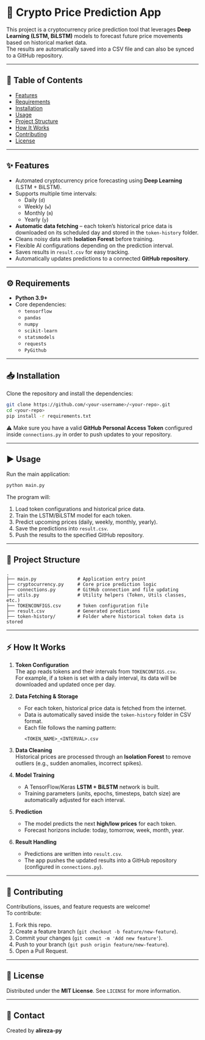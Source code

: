 # 🔮 Crypto Price Prediction App

This project is a cryptocurrency price prediction tool that leverages **Deep Learning (LSTM, BiLSTM)** models to forecast future price movements based on historical market data.  
The results are automatically saved into a CSV file and can also be synced to a GitHub repository.

---

## 📑 Table of Contents
- [Features](#features)
- [Requirements](#requirements)
- [Installation](#installation)
- [Usage](#usage)
- [Project Structure](#project-structure)
- [How It Works](#how-it-works)
- [Contributing](#contributing)
- [License](#license)

---

## ✨ Features
- Automated cryptocurrency price forecasting using **Deep Learning** (LSTM + BiLSTM).
- Supports multiple time intervals:
  - Daily (`d`)
  - Weekly (`w`)
  - Monthly (`m`)
  - Yearly (`y`)
- **Automatic data fetching** – each token’s historical price data is downloaded on its scheduled day and stored in the `token-history` folder.
- Cleans noisy data with **Isolation Forest** before training.
- Flexible AI configurations depending on the prediction interval.
- Saves results in `result.csv` for easy tracking.
- Automatically updates predictions to a connected **GitHub repository**.

---

## ⚙️ Requirements
- **Python 3.9+**
- Core dependencies:
  - `tensorflow`
  - `pandas`
  - `numpy`
  - `scikit-learn`
  - `statsmodels`
  - `requests`
  - `PyGithub`

---

## 📥 Installation
Clone the repository and install the dependencies:

```bash
git clone https://github.com/<your-username>/<your-repo>.git
cd <your-repo>
pip install -r requirements.txt
```

⚠️ Make sure you have a valid **GitHub Personal Access Token** configured inside `connections.py` in order to push updates to your repository.

---

## ▶️ Usage
Run the main application:

```bash
python main.py
```

The program will:
1. Load token configurations and historical price data.
2. Train the LSTM/BiLSTM model for each token.
3. Predict upcoming prices (daily, weekly, monthly, yearly).
4. Save the predictions into `result.csv`.
5. Push the results to the specified GitHub repository.

---

## 📂 Project Structure
```
.
├── main.py               # Application entry point
├── cryptocurrency.py     # Core price prediction logic
├── connections.py        # GitHub connection and file updating
├── utils.py              # Utility helpers (Token, Utils classes, etc.)
├── TOKENCONFIGS.csv      # Token configuration file
├── result.csv            # Generated predictions
├── token-history/        # Folder where historical token data is stored
```

---

## ⚡ How It Works
1. **Token Configuration**  
   The app reads tokens and their intervals from `TOKENCONFIGS.csv`.  
   For example, if a token is set with a daily interval, its data will be downloaded and updated once per day.

2. **Data Fetching & Storage**  
   - For each token, historical price data is fetched from the internet.  
   - Data is automatically saved inside the `token-history` folder in CSV format.  
   - Each file follows the naming pattern:  
     ```
     <TOKEN_NAME>_<INTERVAL>.csv
     ```

3. **Data Cleaning**  
   Historical prices are processed through an **Isolation Forest** to remove outliers (e.g., sudden anomalies, incorrect spikes).

4. **Model Training**  
   - A TensorFlow/Keras **LSTM + BiLSTM** network is built.  
   - Training parameters (units, epochs, timesteps, batch size) are automatically adjusted for each interval.  

5. **Prediction**  
   - The model predicts the next **high/low prices** for each token.  
   - Forecast horizons include: today, tomorrow, week, month, year.  

6. **Result Handling**  
   - Predictions are written into `result.csv`.  
   - The app pushes the updated results into a GitHub repository (configured in `connections.py`).  

---

## 🤝 Contributing
Contributions, issues, and feature requests are welcome!  
To contribute:
1. Fork this repo.
2. Create a feature branch (`git checkout -b feature/new-feature`).
3. Commit your changes (`git commit -m 'Add new feature'`).
4. Push to your branch (`git push origin feature/new-feature`).
5. Open a Pull Request.

---

## 📜 License
Distributed under the **MIT License**. See `LICENSE` for more information.

---

## 📧 Contact
Created by **alireza-py**
